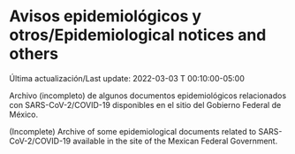# Avisos epidemiológicos y otros/Epidemiological notices and others

Última actualización/Last update: 2022-03-03 T 00:10:00-05:00

Archivo (incompleto) de algunos documentos epidemiológicos relacionados con SARS-CoV-2/COVID-19 disponibles en el sitio del Gobierno Federal de México.

(Incomplete) Archive of some epidemiological documents related to SARS-CoV-2/COVID-19 available in the site of the Mexican Federal Government.
